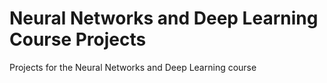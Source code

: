 # Neural Networks and Deep Learning Course Projects
 Projects for the Neural Networks and Deep Learning course

